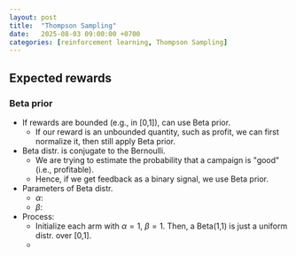 ```yaml
---
layout: post
title:  "Thompson Sampling"
date:   2025-08-03 09:00:00 +0700
categories: [reinforcement learning, Thompson Sampling]
---
```


## Expected rewards
### Beta prior
- If rewards are bounded (e.g., in [0,1]), can use Beta prior.
  - If our reward is an unbounded quantity, such as profit, we can first normalize it, then still apply Beta prior.
- Beta distr. is conjugate to the Bernoulli.
  - We are trying to estimate the probability that a campaign is "good" (i.e., profitable).
  - Hence, if we get feedback as a binary signal, we use Beta prior.
- Parameters of Beta distr.
  - $\alpha$:
  - $\beta$:  
- Process:
  - Initialize each arm with $\alpha=1$, $\beta=1$. Then, a Beta(1,1) is just a uniform distr. over [0,1].
  - 
